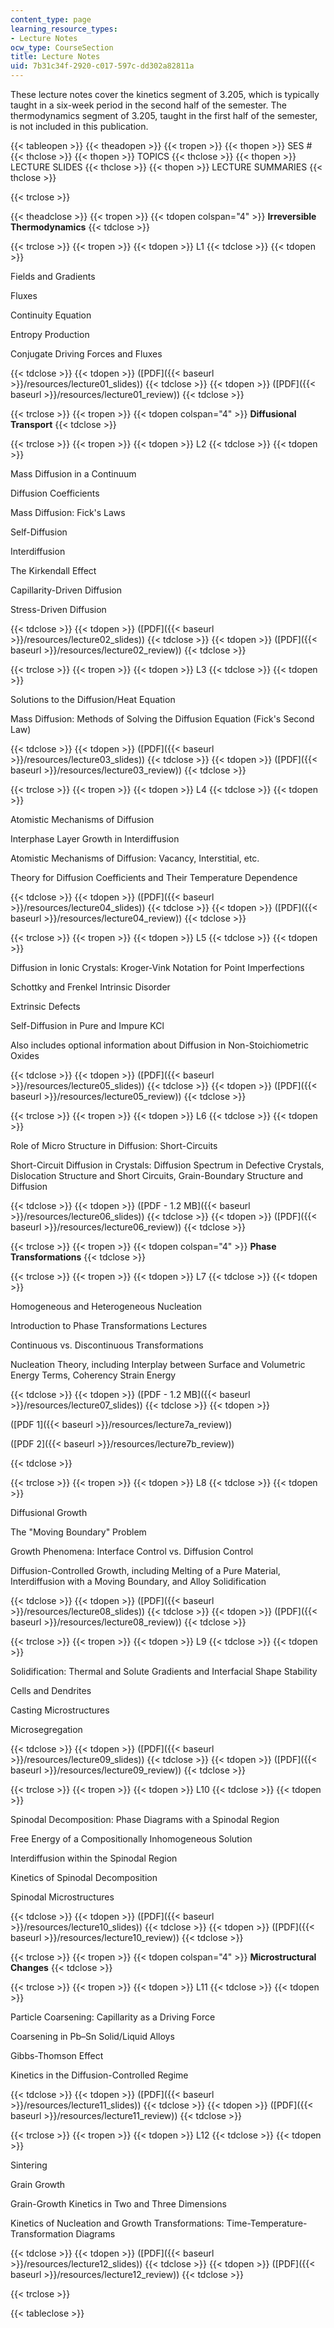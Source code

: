 ```yaml
---
content_type: page
learning_resource_types:
- Lecture Notes
ocw_type: CourseSection
title: Lecture Notes
uid: 7b31c34f-2920-c017-597c-dd302a82811a
---
```


These lecture notes cover the kinetics segment of 3.205, which is typically taught in a six-week period in the second half of the semester. The thermodynamics segment of 3.205, taught in the first half of the semester, is not included in this publication.

{{< tableopen >}}
{{< theadopen >}}
{{< tropen >}}
{{< thopen >}}
SES #
{{< thclose >}}
{{< thopen >}}
TOPICS
{{< thclose >}}
{{< thopen >}}
LECTURE SLIDES
{{< thclose >}}
{{< thopen >}}
LECTURE SUMMARIES
{{< thclose >}}

{{< trclose >}}

{{< theadclose >}}
{{< tropen >}}
{{< tdopen colspan="4" >}}
**Irreversible Thermodynamics**
{{< tdclose >}}

{{< trclose >}}
{{< tropen >}}
{{< tdopen >}}
L1
{{< tdclose >}}
{{< tdopen >}}


Fields and Gradients

Fluxes

Continuity Equation

Entropy Production

Conjugate Driving Forces and Fluxes


{{< tdclose >}}
{{< tdopen >}}
([PDF]({{< baseurl >}}/resources/lecture01_slides))
{{< tdclose >}}
{{< tdopen >}}
([PDF]({{< baseurl >}}/resources/lecture01_review))
{{< tdclose >}}

{{< trclose >}}
{{< tropen >}}
{{< tdopen colspan="4" >}}
**Diffusional Transport**
{{< tdclose >}}

{{< trclose >}}
{{< tropen >}}
{{< tdopen >}}
L2
{{< tdclose >}}
{{< tdopen >}}


Mass Diffusion in a Continuum

Diffusion Coefficients

Mass Diffusion: Fick's Laws

Self-Diffusion

Interdiffusion

The Kirkendall Effect

Capillarity-Driven Diffusion

Stress-Driven Diffusion


{{< tdclose >}}
{{< tdopen >}}
([PDF]({{< baseurl >}}/resources/lecture02_slides))
{{< tdclose >}}
{{< tdopen >}}
([PDF]({{< baseurl >}}/resources/lecture02_review))
{{< tdclose >}}

{{< trclose >}}
{{< tropen >}}
{{< tdopen >}}
L3
{{< tdclose >}}
{{< tdopen >}}


Solutions to the Diffusion/Heat Equation

Mass Diffusion: Methods of Solving the Diffusion Equation (Fick's Second Law)


{{< tdclose >}}
{{< tdopen >}}
([PDF]({{< baseurl >}}/resources/lecture03_slides))
{{< tdclose >}}
{{< tdopen >}}
([PDF]({{< baseurl >}}/resources/lecture03_review))
{{< tdclose >}}

{{< trclose >}}
{{< tropen >}}
{{< tdopen >}}
L4
{{< tdclose >}}
{{< tdopen >}}


Atomistic Mechanisms of Diffusion

Interphase Layer Growth in Interdiffusion

Atomistic Mechanisms of Diffusion: Vacancy, Interstitial, etc.

Theory for Diffusion Coefficients and Their Temperature Dependence


{{< tdclose >}}
{{< tdopen >}}
([PDF]({{< baseurl >}}/resources/lecture04_slides))
{{< tdclose >}}
{{< tdopen >}}
([PDF]({{< baseurl >}}/resources/lecture04_review))
{{< tdclose >}}

{{< trclose >}}
{{< tropen >}}
{{< tdopen >}}
L5
{{< tdclose >}}
{{< tdopen >}}


Diffusion in Ionic Crystals: Kroger-Vink Notation for Point Imperfections

Schottky and Frenkel Intrinsic Disorder

Extrinsic Defects

Self-Diffusion in Pure and Impure KCl

Also includes optional information about Diffusion in Non-Stoichiometric Oxides


{{< tdclose >}}
{{< tdopen >}}
([PDF]({{< baseurl >}}/resources/lecture05_slides))
{{< tdclose >}}
{{< tdopen >}}
([PDF]({{< baseurl >}}/resources/lecture05_review))
{{< tdclose >}}

{{< trclose >}}
{{< tropen >}}
{{< tdopen >}}
L6
{{< tdclose >}}
{{< tdopen >}}


Role of Micro Structure in Diffusion: Short-Circuits

Short-Circuit Diffusion in Crystals: Diffusion Spectrum in Defective Crystals, Dislocation Structure and Short Circuits, Grain-Boundary Structure and Diffusion


{{< tdclose >}}
{{< tdopen >}}
([PDF - 1.2 MB]({{< baseurl >}}/resources/lecture06_slides))
{{< tdclose >}}
{{< tdopen >}}
([PDF]({{< baseurl >}}/resources/lecture06_review))
{{< tdclose >}}

{{< trclose >}}
{{< tropen >}}
{{< tdopen colspan="4" >}}
**Phase Transformations**
{{< tdclose >}}

{{< trclose >}}
{{< tropen >}}
{{< tdopen >}}
L7
{{< tdclose >}}
{{< tdopen >}}


Homogeneous and Heterogeneous Nucleation

Introduction to Phase Transformations Lectures

Continuous vs. Discontinuous Transformations

Nucleation Theory, including Interplay between Surface and Volumetric Energy Terms, Coherency Strain Energy


{{< tdclose >}}
{{< tdopen >}}
([PDF - 1.2 MB]({{< baseurl >}}/resources/lecture07_slides))
{{< tdclose >}}
{{< tdopen >}}


([PDF 1]({{< baseurl >}}/resources/lecture7a_review))

([PDF 2]({{< baseurl >}}/resources/lecture7b_review))


{{< tdclose >}}

{{< trclose >}}
{{< tropen >}}
{{< tdopen >}}
L8
{{< tdclose >}}
{{< tdopen >}}


Diffusional Growth

The "Moving Boundary" Problem

Growth Phenomena: Interface Control vs. Diffusion Control

Diffusion-Controlled Growth, including Melting of a Pure Material, Interdiffusion with a Moving Boundary, and Alloy Solidification


{{< tdclose >}}
{{< tdopen >}}
([PDF]({{< baseurl >}}/resources/lecture08_slides))
{{< tdclose >}}
{{< tdopen >}}
([PDF]({{< baseurl >}}/resources/lecture08_review))
{{< tdclose >}}

{{< trclose >}}
{{< tropen >}}
{{< tdopen >}}
L9
{{< tdclose >}}
{{< tdopen >}}


Solidification: Thermal and Solute Gradients and Interfacial Shape Stability

Cells and Dendrites

Casting Microstructures

Microsegregation


{{< tdclose >}}
{{< tdopen >}}
([PDF]({{< baseurl >}}/resources/lecture09_slides))
{{< tdclose >}}
{{< tdopen >}}
([PDF]({{< baseurl >}}/resources/lecture09_review))
{{< tdclose >}}

{{< trclose >}}
{{< tropen >}}
{{< tdopen >}}
L10
{{< tdclose >}}
{{< tdopen >}}


Spinodal Decomposition: Phase Diagrams with a Spinodal Region

Free Energy of a Compositionally Inhomogeneous Solution

Interdiffusion within the Spinodal Region

Kinetics of Spinodal Decomposition

Spinodal Microstructures


{{< tdclose >}}
{{< tdopen >}}
([PDF]({{< baseurl >}}/resources/lecture10_slides))
{{< tdclose >}}
{{< tdopen >}}
([PDF]({{< baseurl >}}/resources/lecture10_review))
{{< tdclose >}}

{{< trclose >}}
{{< tropen >}}
{{< tdopen colspan="4" >}}
**Microstructural Changes**
{{< tdclose >}}

{{< trclose >}}
{{< tropen >}}
{{< tdopen >}}
L11
{{< tdclose >}}
{{< tdopen >}}


Particle Coarsening: Capillarity as a Driving Force

Coarsening in Pb–Sn Solid/Liquid Alloys

Gibbs-Thomson Effect

Kinetics in the Diffusion-Controlled Regime


{{< tdclose >}}
{{< tdopen >}}
([PDF]({{< baseurl >}}/resources/lecture11_slides))
{{< tdclose >}}
{{< tdopen >}}
([PDF]({{< baseurl >}}/resources/lecture11_review))
{{< tdclose >}}

{{< trclose >}}
{{< tropen >}}
{{< tdopen >}}
L12
{{< tdclose >}}
{{< tdopen >}}


Sintering

Grain Growth

Grain-Growth Kinetics in Two and Three Dimensions

Kinetics of Nucleation and Growth Transformations: Time-Temperature-Transformation Diagrams


{{< tdclose >}}
{{< tdopen >}}
([PDF]({{< baseurl >}}/resources/lecture12_slides))
{{< tdclose >}}
{{< tdopen >}}
([PDF]({{< baseurl >}}/resources/lecture12_review))
{{< tdclose >}}

{{< trclose >}}

{{< tableclose >}}